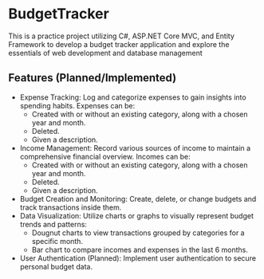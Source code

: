 # BudgetTracker
This is a practice project utilizing C#, ASP.NET Core MVC, and Entity Framework to develop a budget tracker application and explore the essentials of web development and database management

## Features (Planned/Implemented)
- Expense Tracking:
Log and categorize expenses to gain insights into spending habits. Expenses can be:
  + Created with or without an existing category, along with a chosen year and month.
  + Deleted.
  + Given a description.
- Income Management:
Record various sources of income to maintain a comprehensive financial overview. Incomes can be:
  + Created with or without an existing category, along with a chosen year and month.
  + Deleted.
  + Given a description.
- Budget Creation and Monitoring:
Create, delete, or change budgets and track transactions inside them.
- Data Visualization:
Utilize charts or graphs to visually represent budget trends and patterns:
  + Dougnut charts to view transactions grouped by categories for a specific month.
  + Bar chart to compare incomes and expenses in the last 6 months.
- User Authentication (Planned):
Implement user authentication to secure personal budget data.
